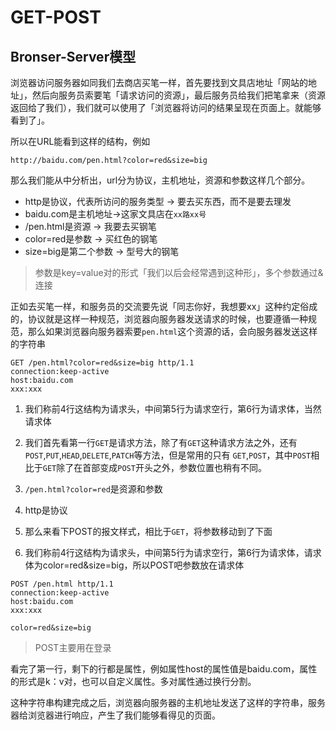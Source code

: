 # GET-POST

## Bronser-Server模型

浏览器访问服务器如同我们去商店买笔一样，首先要找到文具店地址「网站的地址」，然后向服务员索要笔「请求访问的资源」，最后服务员给我们把笔拿来（资源返回给了我们），我们就可以使用了「浏览器将访问的结果呈现在页面上。就能够看到了」。

所以在URL能看到这样的结构，例如

```http://baidu.com/pen.html?color=red&size=big```

那么我们能从中分析出，url分为协议，主机地址，资源和参数这样几个部分。

* http是协议，代表所访问的服务类型 -> 要去买东西，而不是要去理发
* baidu.com是主机地址->这家文具店在`xx路xx号`
* /pen.html是资源 -> 我要去买钢笔
* color=red是参数 -> 买红色的钢笔
* size=big是第二个参数 -> 型号大的钢笔

> 参数是key=value对的形式「我们以后会经常遇到这种形」，多个参数通过&连接

正如去买笔一样，和服务员的交流要先说「同志你好，我想要xx」这种约定俗成的，协议就是这样一种规范，浏览器向服务器发送请求的时候，也要遵循一种规范，那么如果浏览器向服务器索要`pen.html`这个资源的话，会向服务器发送这样的字符串

```http
GET /pen.html?color=red&size=big http/1.1
connection:keep-active
host:baidu.com
xxx:xxx

```

1. 我们称前4行这结构为请求头，中间第5行为请求空行，第6行为请求体，当然请求体
2. 我们首先看第一行`GET`是请求方法，除了有`GET`这种请求方法之外，还有`POST`,`PUT`,`HEAD`,`DELETE`,`PATCH`等方法，但是常用的只有 `GET`,`POST`，其中`POST`相比于`GET`除了在首部变成`POST`开头之外，参数位置也稍有不同。
2. `/pen.html?color=red`是资源和参数

3. http是协议

5. 那么来看下POST的报文样式，相比于`GET`，将参数移动到了下面
6. 我们称前4行这结构为请求头，中间第5行为请求空行，第6行为请求体，请求体为color=red&size=big，所以POST吧参数放在请求体
```http
POST /pen.html http/1.1
connection:keep-active
host:baidu.com
xxx:xxx
 
color=red&size=big
```
>POST主要用在登录

看完了第一行，剩下的行都是属性，例如属性host的属性值是baidu.com，属性的形式是k：v对，也可以自定义属性。多对属性通过换行分割。

这种字符串构建完成之后，浏览器向服务器的主机地址发送了这样的字符串，服务器给浏览器进行响应，产生了我们能够看得见的页面。

